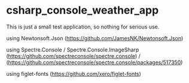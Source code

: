 # csharp_console_weather_app

This is just a small test application, so nothing for serious use.

using Newtonsoft.Json
(https://github.com/JamesNK/Newtonsoft.Json)

using Spectre.Console / Spectre.Console.ImageSharp
(https://github.com/spectreconsole/spectre.console) / (https://github.com/spectreconsole/spectre.console/packages/517350)

using figlet-fonts
(https://github.com/xero/figlet-fonts)
